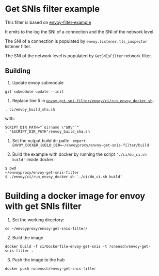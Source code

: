 # Get SNIs filter example
This filter is based on [envoy-filter-example](https://github.com/envoyproxy/envoy-filter-example)

It emits to the log the SNI of a connection and the SNI of the network level.

The SNI of a connection is populated by `envoy.listener.tls_inspector` listener filter.

The SNI of the network level is populated by `GetSNIsFilter` network filter.

## Building

1. Update envoy submodule
```
git submodule update --init
```

1. Replace line 5 in [`envoy-get-sni-filter/envoy/ci/run_envoy_docker.sh`](https://github.com/envoyproxy/envoy/blob/5ec8b37da9de5893c04f75bbf2820014c62ea529/ci/run_envoy_docker.sh#L5):
```
. ci/envoy_build_sha.sh
```
with:
```
SCRIPT_DIR_PATH="`dirname \"$0\"`"
. "$SCRIPT_DIR_PATH"/envoy_build_sha.sh
```

1. Set the output build dir path:
``` export ENVOY_DOCKER_BUILD_DIR=~/envoyproxy/envoy-get-snis-filter/build```

1. Build the example with docker by running the script `'./ci/do_ci.sh build'` inside docker:
```
$ pwd
~/envoyproxy/envoy-get-snis-filter
$ ./envoy/ci/run_envoy_docker.sh './ci/do_ci.sh build'
```


# Building a docker image for envoy with get SNIs filter

1. Set the working directory:

```cd ~/envoyproxy/envoy-get-snis-filter/```

2. Build the image

```docker build -f ci/Dockerfile-envoy-get-snis -t ronensch/envoy-get-snis-filter .```

3. Push the image to the hub

```docker push ronensch/envoy-get-snis-filter```
